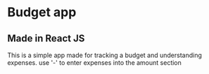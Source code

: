 # Budget app

## Made in React JS
This is a simple app made for tracking a budget and understanding expenses.
use '-' to enter expenses into the amount section
 
